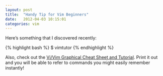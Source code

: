 ```yaml
---
layout: post
title:  "Handy Tip for Vim Beginners"
date:   2012-04-03 10:15:01
categories: vim
---
```

Here’s something that I discovered recently:

{% highlight bash %}
$ vimtutor
{% endhighlight %}

Also, check out the [Vi/Vim Graphical Cheat Sheet and Tutorial](http://www.viemu.com/a_vi_vim_graphical_cheat_sheet_tutorial.html). Print it out and you will be able to refer to commands you might easily remember instantly!